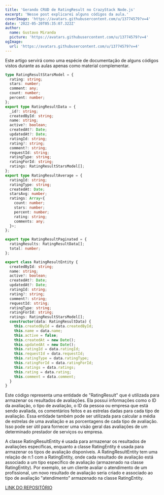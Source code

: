 ```yaml
---
title: 'Gerando CRUD de RatingResult no CrazyStack Node.js'
excerpt: 'Nesse post explicarei alguns códigos da aula.'
coverImage: 'https://avatars.githubusercontent.com/u/13774579?v=4'
date: '2022-05-20T05:35:07.322Z'
author:
  name: Gustavo Miranda
  picture: 'https://avatars.githubusercontent.com/u/13774579?v=4'
ogImage:
  url: 'https://avatars.githubusercontent.com/u/13774579?v=4'
---
```

Este artigo servirá como uma espécie de documentação de alguns códigos vistos durante as aulas apenas como material complementar.

```typescript
type RatingResultStarsModel = {
  rating: string;
  stars: number;
  comment: any;
  count: number;
  percent: number;
};
export type RatingResultData = {
  _id?: string;
  createdById: string;
  name: string;
  active?: boolean;
  createdAt?: Date;
  updatedAt?: Date;
  ratingId: string;
  rating?: string;
  comment?: string;
  requestId: string;
  ratingType: string;
  ratingForId: string;
  ratings: RatingResultStarsModel[];
};
export type RatingResultAverage = {
  ratingId: string;
  ratingType: string;
  createdAt: Date;
  starsAvg: number;
  ratings: Array<{
    count: number;
    stars: number;
    percent: number;
    rating: string;
    comments: any;
  }>;
};

export type RatingResultPaginated = {
  ratingResults: RatingResultData[];
  total: number;
};

export class RatingResultEntity {
  createdById: string;
  name: string;
  active?: boolean;
  createdAt?: Date;
  updatedAt?: Date;
  ratingId: string;
  rating?: string;
  comment?: string;
  requestId: string;
  ratingType: string;
  ratingForId: string;
  ratings: RatingResultStarsModel[];
  constructor(data: RatingResultData) {
    this.createdById = data.createdById;
    this.name = data.name;
    this.active = false;
    this.createdAt = new Date();
    this.updatedAt = new Date();
    this.ratingId = data.ratingId;
    this.requestId = data.requestId;
    this.ratingType = data.ratingType;
    this.ratingForId = data.ratingForId;
    this.ratings = data.ratings;
    this.rating = data.rating;
    this.comment = data.comment;
  }
}

``` 
Este código representa uma entidade de "RatingResult" que é utilizada para armazenar os resultados de avaliações. Ela possui informações como o ID da avaliação, o tipo de avaliação, o ID da pessoa ou empresa que está sendo avaliada, os comentários feitos e as estrelas dadas para cada tipo de avaliação. Essa entidade também pode ser utilizada para calcular a média de estrelas de uma avaliação e as porcentagens de cada tipo de avaliação. Isso pode ser útil para fornecer uma visão geral das avaliações de um determinado prestador de serviços ou empresa.

A classe RatingResultEntity é usada para armazenar os resultados de avaliações específicas, enquanto a classe RatingEntity é usada para armazenar os tipos de avaliação disponíveis. A RatingResultEntity tem uma relação de n:1 com a RatingEntity, onde cada resultado de avaliação está associado a um tipo específico de avaliação (armazenado na classe RatingEntity). Por exemplo, se um cliente avaliar o atendimento de um profissional, um novo resultado de avaliação seria criado e associado ao tipo de avaliação "atendimento" armazenado na classe RatingEntity.

[LINK DO REPOSITÓRIO](https://github.com/gumiranda/CrazyStackNodeJs)